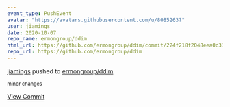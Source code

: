 ```yaml
---
event_type: PushEvent
avatar: "https://avatars.githubusercontent.com/u/8085263?"
user: jiamings
date: 2020-10-07
repo_name: ermongroup/ddim
html_url: https://github.com/ermongroup/ddim/commit/224f218f2048eea0c3377325168fbb522d20f51d
repo_url: https://github.com/ermongroup/ddim
---
```


<a href='https://github.com/jiamings' target='_blank'>jiamings</a> pushed to <a href='https://github.com/ermongroup/ddim' target='_blank'>ermongroup/ddim</a>

<small>minor changes</small>

<a href='https://github.com/ermongroup/ddim/commit/224f218f2048eea0c3377325168fbb522d20f51d' target='_blank'>View Commit</a>